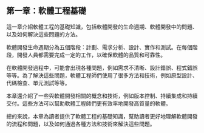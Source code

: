 ## 第一章：軟體工程基礎

這一章介紹軟體工程的基礎知識，包括軟體開發的生命週期、軟體開發中的問題、以及如何解決這些問題的方法。

軟體開發生命週期分為五個階段：計劃、需求分析、設計、實作和測試。在每個階段，開發人員都需要完成一定的工作，以確保軟體的品質和可靠性。

在軟體開發過程中，可能會出現各種問題，例如需求不清晰、設計錯誤、程式錯誤等等。為了解決這些問題，軟體工程師們使用了很多方法和技術，例如原型設計、代碼檢查、單元測試等等。

本章還介紹了一些與軟體開發相關的概念和技術，例如版本控制、持續集成和持續交付。這些方法可以幫助軟體工程師們更有效率地開發高質量的軟體。

總的來說，本章為讀者提供了軟體工程的基礎知識，幫助讀者更好地理解軟體開發的流程和問題，以及如何通過各種方法和技術來解決這些問題。